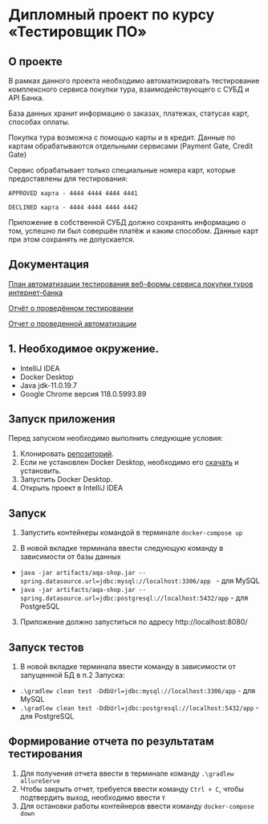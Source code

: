 # Дипломный проект по курсу «Тестировщик ПО»

## О проекте
В рамках данного проекта необходимо автоматизировать тестирование комплексного сервиса покупки тура, взаимодействующего с СУБД и API Банка.

База данных хранит информацию о заказах, платежах, статусах карт, способах оплаты.

Покупка тура возможна с помощью карты и в кредит. Данные по картам обрабатываются отдельными сервисами (Payment Gate, Credit Gate)

Сервис обрабатывает только специальные номера карт, которые предоставлены для тестирования:

    APPROVED карта - 4444 4444 4444 4441

    DECLINED карта - 4444 4444 4444 4442

Приложение в собственной СУБД должно сохранять информацию о том, успешно ли был совершён платёж и каким способом. Данные карт при этом сохранять не допускается.

## Документация

[План автоматизации тестирования веб-формы сервиса покупки туров интернет-банка]()

[Отчёт о проведённом тестировании]()

[Отчет о проведенной автоматизации ]()

## 1. Необходимое окружение.
* IntelliJ IDEA
* Docker Desktop
* Java jdk-11.0.19.7
* Google Chrome версия 118.0.5993.89


## Запуск приложения

Перед запуском необходимо выполнить следующие условия:

1. Клонировать [репозиторий](https://github.com/PniVedro/diplomQA).
2. Если не установлен Docker Desktop, необходимо его [скачать](https://docs.docker.com/desktop/) и установить.
3. Запустить Docker Desktop.
4. Открыть проект в IntelliJ IDEA

## Запуск
1. Запустить контейнеры командой в терминале `docker-compose up`

2. В новой вкладке терминала ввести следующую команду в зависимости от базы данных
- `java -jar artifacts/aqa-shop.jar --spring.datasource.url=jdbc:mysql://localhost:3306/app
  ` - для MySQL
- `java -jar artifacts/aqa-shop.jar --spring.datasource.url=jdbc:postgresql://localhost:5432/app` - для PostgreSQL
3. Приложение должно запуститься по адресу http://localhost:8080/

## Запуск тестов
1. В новой вкладке терминала ввести команду в зависимости от запущенной БД в п.2 Запуска:
- `.\gradlew clean test -DdbUrl=jdbc:mysql://localhost:3306/app` - для MySQL
- `.\gradlew clean test -DdbUrl=jdbc:postgresql://localhost:5432/app` - для PostgreSQL

## Формирование отчета по результатам тестирования
1. Для получения отчета ввести в терминале команду `.\gradlew allureServe`
2. Чтобы закрыть отчет, требуется ввести команду `Ctrl + C`, чтобы подтвердить выход, необходимо ввести `Y`
3. Для остановки работы контейнеров ввести команду `docker-compose down`